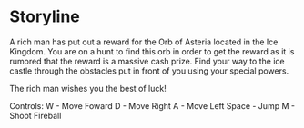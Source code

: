 # Storyline
A rich man has put out a reward for the Orb of Asteria located in the Ice Kingdom. You are on a hunt to find this orb 
in order to get the reward as it is rumored that the reward is a massive cash prize. Find your way to the ice castle through the obstacles put in front of you using your special powers. 

The rich man wishes you the best of luck!

Controls:
W - Move Foward
D - Move Right
A - Move Left
Space - Jump 
M - Shoot Fireball
